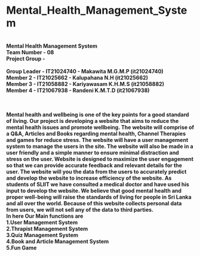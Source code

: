 # Mental_Health_Management_System
<br>
<b> Mental Health Management System </br>
Team Number - 08 </br>
Project Group - </br>
<br>
Group Leader - IT21024740 - Makawita M.G.M.P (it21024740) </br>
Member 2 - IT21025662 - Kalupahana N.H (it21025662) </br> 
Member 3 - IT21058882 - Kariyawasam K.H.M.S (it21058882) </br>
Member 4 - IT21067938 - Randeni K.M.T.D (it21067938) </br><br><br>

Mental health and wellbeing is one of the key points for a good standard of living. Our project is developing a website that aims to reduce the 
mental health issues and promote wellbeing. The website will comprise of a Q&A, Articles and Books regarding mental health, Channel Therapies and games for 
reduce stress. The website will have a user management system to manage the users in the site. The website will also 
be made in a user friendly and a simple manner to ensure minimal distraction and stress on the user. Website is designed to maximize the user 
engagement so that we can provide accurate feedback and relevant details for the user. The website will you the data from the users to accurately 
predict and develop the website to increase efficiency of the website. As students of SLIIT we have consulted a medical doctor and have used 
his input to develop the website. We believe that good mental health and proper well-being will raise the standards of living for people in Sri Lanka and all over the world. Because of this website collects personal data from users, we will not sell any of the data to third parties.
<br>
In here Our Main functions are  <br>
1.User Management System <br>
2.Thrapist Management System <br> 
3.Quiz Management System <br>
4.Book and Article Management System <br>
5.Fun Game
